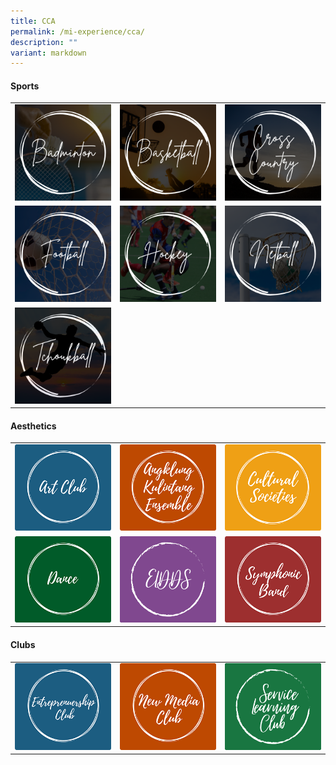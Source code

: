```yaml
---
title: CCA
permalink: /mi-experience/cca/
description: ""
variant: markdown
---
```

<h4><strong>Sports</strong></h4>
<div>
<table style="border-collapse: collapse; width: 100%;" border="0">
<tbody>
<tr>
<td style="width: 33.3333%; border:0px;"><a href="/mi-experience/cca/sports/badminton"><img src="/images/cca/cca01_badminton.png"></a></td>
<td style="width: 33.3333%; border:0px;"><a href="/mi-experience/cca/sports/basketball"><img src="/images/cca/cca02_basketball.png"></a></td>
<td style="width: 33.3333%; border:0px;"><a href="/mi-experience/cca/sports/cross-country"><img src="/images/cca/cca03_crosscountry.png"></a></td>
</tr>
<tr>
<td style="width: 33.3333%; border:0px;"><a href="/mi-experience/cca/sports/football-boys"><img src="/images/cca/cca04_football.png"></a></td>
<td style="width: 33.3333%; border:0px;"><a href="/mi-experience/cca/sports/hockey"><img src="/images/cca/cca05_hockey.png"></a></td>
<td style="width: 33.3333%; border:0px;"><a href="/mi-experience/cca/sports/netball"><img src="/images/cca/cca06_netball.png"></a></td>
</tr>
<tr>
<td style="width: 33.3333%; border:0px;"><a href="/mi-experience/cca/sports/tchoukball"><img src="/images/cca/cca07_tchoukball.png"></a></td>
<td style="width: 33.3333%; border:0px;"></td>
<td style="width: 33.3333%; border:0px;"></td>
</tr>
</tbody>
</table>
</div>

<h4><strong>Aesthetics</strong></h4>
<div>
<table style="border-collapse: collapse; width: 100%;" border="0">
<tbody>
<tr>
<td style="width: 33.3333%; border:0px;"><a href="/mi-experience/cca/aesthetics/art-club"><img src="/images/cca9.png"></a></td>
<td style="width: 33.3333%; border:0px;"><a href="/mi-experience/cca/aesthetics/cultural-studies"><img src="/images/cca10.png"></a></td>
<td style="width: 33.3333%; border:0px;"><a href="/mi-experience/cca/aesthetics/angklung-kulintang-ensemble"><img src="/images/cca11.png"></a></td>
</tr>
<tr>
<td style="width: 33.3333%; border:0px;"><a href="/mi-experience/cca/aesthetics/dance"><img src="/images/cca12.png"></a></td>
<td style="width: 33.3333%; border:0px;"><a href="/mi-experience/cca/aesthetics/eldds"><img src="/images/cca-22.png"></a></td>
<td style="width: 33.3333%; border:0px;"><a href="/mi-experience/cca/aesthetics/symphonic-band"><img src="/images/cca14.png"></a></td>
</tr>
</tbody>
</table>
</div>

<h4><strong>Clubs</strong></h4>
<div>
<table style="border-collapse: collapse; width: 100%;" border="0">
<tbody>
<tr>
<td style="width: 33.3333%;"><a href="/mi-experience/cca/clubs/entrepreneurship-club"><img src="/images/cca15.png"></a></td>
<td style="width: 33.3333%;"><a href="/mi-experience/cca/clubs/new-media-club"><img src="/images/cca16.png"></a></td>
<td style="width: 33.3333%;"><a href="/mi-experience/cca/clubs/service-learning-club"><img src="/images/cca-21.png"></a></td>
</tr>
</tbody>
</table>
</div>